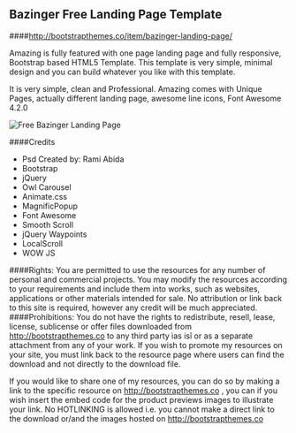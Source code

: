 ##  Bazinger Free Landing Page Template



####http://bootstrapthemes.co/item/bazinger-landing-page/


Amazing is fully featured with one page landing page and fully responsive, Bootstrap based HTML5 Template. This template is very simple, minimal design and you can build whatever you like with this template.

It is very simple, clean and Professional. Amazing comes with Unique Pages, actually different landing page, awesome line icons, Font Awesome 4.2.0


![Free Bazinger Landing Page](https://raw.githubusercontent.com/bootstrapthemesco/bazinger-landing-page-template/master/bazinger.jpg)




####Credits
* Psd Created by: Rami Abida
* Bootstrap
* jQuery
* Owl Carousel
* Animate.css
* MagnificPopup
* Font Awesome
* Smooth Scroll
* jQuery Waypoints 
* LocalScroll  
* WOW JS










####Rights: 
You are permitted to use the resources for any number of personal and commercial projects.
You may modify the resources according to your requirements and include them into works, 
such as websites, applications or other materials intended for sale. No attribution or 
link back to this site is required, however any credit will be much appreciated.
####Prohibitions:
You do not have the rights to redistribute, resell, lease, license, sublicense or offer 
files downloaded from http://bootstrapthemes.co to any third party ìas isî or as a separate attachment 
from any of your work. If you wish to promote my resources on your site, you must link back 
to the resource page where users can find the download and not directly to the download file.

If you would like to share one of my resources, you can do so by making a link to the specific 
resource on http://bootstrapthemes.co , you can if you wish insert the embed code for the product previews images to illustrate your link. 
No HOTLINKING is allowed i.e. you cannot make a direct link to the download or/and the images hosted on http://bootstrapthemes.co
